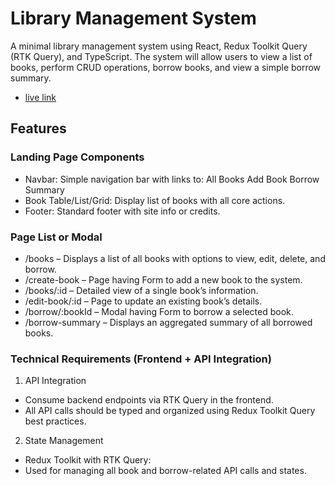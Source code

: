 # Library Management System 

A minimal library management system using React, Redux Toolkit Query (RTK Query), and TypeScript. The system will allow users to view a list of books, perform CRUD operations, borrow books, and view a simple borrow summary.

- [live link](https://library-management-system-mu-weld.vercel.app) 

## Features
### Landing Page Components
- Navbar: Simple navigation bar with links to:
  All Books
  Add Book
  Borrow Summary
- Book Table/List/Grid: Display list of books with all core actions.
- Footer: Standard footer with site info or credits.

### Page List or Modal
- /books – Displays a list of all books with options to view, edit, delete, and borrow.
- /create-book – Page having Form to add a new book to the system.
- /books/:id – Detailed view of a single book’s information.
- /edit-book/:id – Page to update an existing book’s details.
- /borrow/:bookId – Modal having Form to borrow a selected book.
- /borrow-summary – Displays an aggregated summary of all borrowed books.

### Technical Requirements (Frontend + API Integration)

1. API Integration

- Consume backend endpoints via RTK Query in the frontend.
- All API calls should be typed and organized using Redux Toolkit Query best practices.

2. State Management

- Redux Toolkit with RTK Query:
- Used for managing all book and borrow-related API calls and states.
